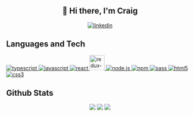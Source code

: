 <div align="center">
 <h2>  👋 Hi there, I'm Craig</h2>
</div>

<div align="center">
 <a href="https://www.linkedin.com/in/craigaeaton/">
    <img alt="linkedin" title="My LinkedIn Page" src="https://img.shields.io/badge/LinkedIn-0077B5?style=for-the-badge&logo=linkedin&logoColor=white"></a>
</div>

## Languages and Tech

<a href="https://www.typescriptlang.org/"> <img src="https://icongr.am/devicon/typescript-plain.svg?size=40&color=currentColor" alt="typescript"/> </a>
<a href="https://www.javascript.com/"> <img src="https://icongr.am/devicon/javascript-original.svg?size=40&color=currentColor" alt="javascript"/> </a>
<a href="https://reactjs.org/"> <img src="https://icongr.am/devicon/react-original.svg?size=40&color=currentColor" alt="react"/> </a>
<a href="https://redux-toolkit.js.org/"> <img height=40 width=40 src="https://cdn.jsdelivr.net/gh/devicons/devicon/icons/redux/redux-original.svg" alt="redux-toolkit"/> </a>
<a href="https://nodejs.org/en/"> <img src="https://icongr.am/devicon/nodejs-original.svg?size=40&color=currentColor" alt="node.js"/> </a>
<a href="https://www.npmjs.com/"> <img src="https://icongr.am/devicon/npm-original-wordmark.svg?size=40&color=currentColor" alt="npm"/> </a>
<a href="https://sass-lang.com/"> <img src="https://icongr.am/devicon/sass-original.svg?size=40&color=currentColor" alt="sass"/> </a>
<a href="https://www.w3schools.com/html/"> <img src="https://icongr.am/devicon/html5-original.svg?size=40&color=8000ff" alt="html5"/> </a>
<a href="https://www.w3schools.com/css/"> <img src="https://icongr.am/devicon/css3-original.svg?size=40&color=8000ff" alt="css3"/> </a>

## Github Stats
<p align="center">
<img src="https://github-readme-stats.vercel.app/api?username=craigea92&count_private=true&theme=onedark&hide_border=true"/>
<img src="https://github-readme-stats.vercel.app/api/top-langs/?username=craigea92&layout=compact&theme=onedark&hide_border=true"/>
<img src="https://github-readme-streak-stats.herokuapp.com/?user=craigea92&theme=onedark&hide_border=true" />
</p>
<!--
**craigea92/craigea92** is a ✨ _special_ ✨ repository because its `README.md` (this file) appears on your GitHub profile.

Here are some ideas to get you started:

- 🔭 I’m currently working on ...
- 🌱 I’m currently learning ...
- 👯 I’m looking to collaborate on ...
- 🤔 I’m looking for help with ...
- 💬 Ask me about ...
- 📫 How to reach me: ...
- 😄 Pronouns: ...
- ⚡ Fun fact: ...
-->
